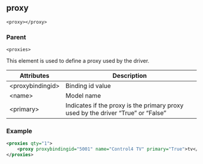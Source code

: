 
## proxy

`<proxy></proxy>`


### Parent

`<proxies>`


This element is used to define a proxy used by the driver. 

| Attributes | Description |
| --- | --- |
| \<proxybindingid\> | Binding id value |
| \<name\> | Model name |
| \<primary\> | Indicates if the proxy is the primary proxy used by the driver “True” or “False” |


### Example

```xml
<proxies qty="1">
    <proxy proxybindingid="5001" name="Control4 TV" primary="True">tv</proxy>
</proxies>
```
